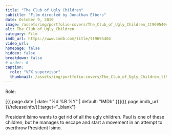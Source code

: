 ```yaml
---
title: "The Club of Ugly Children"
subtitle: "Film directed by Jonathan Elbers"
date: October 9, 2019
image: /assets/img/portfolio-covers/The_Club_of_Ugly_Children_tt9695404.webp
alt: The_Club_of_Ugly_Children
category: Film
imdb_url: https://www.imdb.com/title/tt9695404
video_url: 
homepage: false
hidden: false
breakdown: false
# order: 0
caption:
  role: "VFX supervisor"
  thumbnail: /assets/img/portfolio-covers/The_Club_of_Ugly_Children_tt9695404.webp
---
```

Role: <span style="color:white">{{ page.caption.role | default: "N/A" }}</span>

[{{ page.date | date: "%d %B %Y" | default: "IMDb" }}]({{ page.imdb_url }}/releaseinfo/){:target="_blank"}

President Isimo wants to get rid of all the ugly children. Paul is one of these children, but he manages to escape and start a movement in an attempt to overthrow President Isimo.
